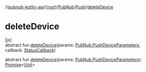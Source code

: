 //[pubnub-kotlin-api](../../../../index.md)/[[root]](../../index.md)/[PubNub](../index.md)/[Push](index.md)/[deleteDevice](delete-device.md)

# deleteDevice

[js]\
abstract fun [deleteDevice](delete-device.md)(params: [PubNub.PushDeviceParameters](../-push-device-parameters/index.md), callback: [StatusCallback](../../-status-callback/index.md))

abstract fun [deleteDevice](delete-device.md)(params: [PubNub.PushDeviceParameters](../-push-device-parameters/index.md)): [Promise](https://kotlinlang.org/api/latest/jvm/stdlib/kotlin-stdlib/kotlin.js/-promise/index.html)&lt;[Unit](https://kotlinlang.org/api/latest/jvm/stdlib/kotlin-stdlib/kotlin/-unit/index.html)&gt;
